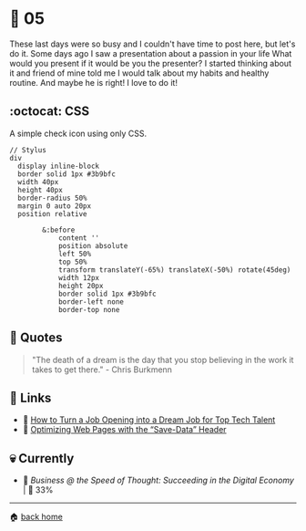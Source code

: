 # :pushpin: 05

These last days were so busy and I couldn't have time to post here, but let's do it. Some days ago I saw a presentation about a passion in your life What would you present if it would be you the presenter? I started thinking about it and friend of mine told me I would talk about my habits and healthy routine. And maybe he is right! I love to do it! 

## :octocat: CSS

A simple check icon using only CSS.

```styl
// Stylus
div
  display inline-block
  border solid 1px #3b9bfc
  width 40px
  height 40px
  border-radius 50%
  margin 0 auto 20px
  position relative

		&:before
			content ''
			position absolute
			left 50%
			top 50%
			transform translateY(-65%) translateX(-50%) rotate(45deg)
			width 12px
			height 20px
			border solid 1px #3b9bfc
			border-left none
			border-top none
```

## :speech_balloon: Quotes

> "The death of a dream is the day that you stop believing in the work it takes to get there." - Chris Burkmenn

## :link: Links

* :pencil: [How to Turn a Job Opening into a Dream Job for Top Tech Talent](https://medium.com/javascript-scene/how-to-turn-a-job-opening-into-a-dream-job-for-top-talent-14b63f03146d)
* :pencil: [Optimizing Web Pages with the “Save-Data” Header](https://www.keycdn.com/blog/save-data/)

## :skull: Currently

* :book: _Business @ the Speed of Thought: Succeeding in the Digital Economy_ | :running: 33%

---

:house: [back home](../../../..#home)
